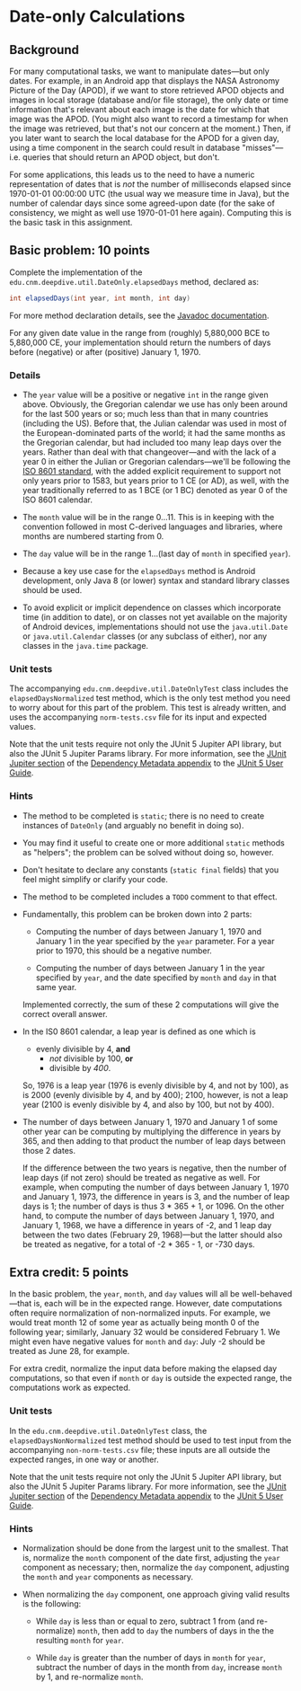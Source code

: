 # Date-only Calculations

## Background

For many computational tasks, we want to manipulate dates&mdash;but only dates. For example, in an Android app that displays the NASA Astronomy Picture of the Day (APOD), if we want to store retrieved APOD objects and images in local storage (database and/or file storage), the only date or time information that's relevant about each image is the date for which that image was the APOD. (You might also want to record a timestamp for when the image was retrieved, but that's not our concern at the moment.) Then, if you later want to search the local database for the APOD for a given day, using a time component in the search could result in database "misses"&mdash;i.e. queries that should return an APOD object, but don't.

For some applications, this leads us to the need to have a numeric representation of dates that is _not_ the number of milliseconds elapsed since 1970-01-01 00:00:00 UTC (the usual way we measure time in Java), but the number of calendar days since some agreed-upon date (for the sake of consistency, we might as well use 1970-01-01 here again). Computing this is the basic task in this assignment.

## Basic problem: 10 points

Complete the implementation of the `edu.cnm.deepdive.util.DateOnly.elapsedDays` method, declared as:

```java
int elapsedDays(int year, int month, int day)
```

For more method declaration details, see the [Javadoc documentation](docs/api/edu/cnm/deepdive/util/DateOnly.html#elapsedDays-int-int-int-).

For any given date value in the range from (roughly) 5,880,000 BCE to 5,880,000 CE, your implementation should return the numbers of days before (negative) or after (positive) January 1, 1970.

### Details

* The `year` value will be a positive or negative `int` in the range given above. Obviously, the Gregorian calendar we use has only been around for the last 500 years or so; much less than that in many countries (including the US). Before that, the Julian calendar was used in most of the European-dominated parts of the world; it had the same months as the Gregorian calendar, but had included too many leap days over the years. Rather than deal with that changeover&mdash;and with the lack of a year 0 in either the Julian or Gregorian calendars&mdash;we'll be following the [ISO 8601 standard](https://en.wikipedia.org/wiki/ISO_8601#Years), with the added explicit requirement to support not only years prior to 1583, but years prior to 1 CE (or AD), as well, with the year traditionally referred to as 1 BCE (or 1 BC) denoted as year 0 of the ISO 8601 calendar.

* The `month` value will be in the range 0&hellip;11. This is in keeping with the convention followed in most C-derived languages and libraries, where months are numbered starting from 0.

* The `day` value will be in the range 1&hellip;(last day of `month` in specified `year`).

* Because a key use case for the `elapsedDays` method is Android development, only Java 8 (or lower) syntax and standard library classes should be used.

* To avoid explicit or implicit dependence on classes which incorporate time (in addition to date), or on classes not yet available on the majority of Android devices, implementations should not use the `java.util.Date` or `java.util.Calendar` classes (or any subclass of either), nor any classes in the `java.time` package.  

### Unit tests

The accompanying `edu.cnm.deepdive.util.DateOnlyTest` class includes the `elapsedDaysNormalized` test method, which is the only test method you need to worry about for this part of the problem. This test is already written, and uses the accompanying `norm-tests.csv` file for its input and expected values.

Note that the unit tests require not only the JUnit 5 Jupiter API library, but also the JUnit 5 Jupiter Params library. For more information, see the [JUnit Jupiter section](https://junit.org/junit5/docs/current/user-guide/#dependency-metadata-junit-jupiter) of the [Dependency Metadata appendix](https://junit.org/junit5/docs/current/user-guide/#dependency-metadata) to the [JUnit 5 User Guide](https://junit.org/junit5/docs/current/user-guide/).  

### Hints

* The method to be completed is `static`; there is no need to create instances of `DateOnly` (and arguably no benefit in doing so).

* You may find it useful to create one or more additional `static` methods as "helpers"; the problem can be solved without doing so, however.

* Don't hesitate to declare any constants (`static final` fields) that you feel might simplify or clarify your code.

* The method to be completed includes a `TODO` comment to that effect.

* Fundamentally, this problem can be broken down into 2 parts:

    * Computing the number of days between January 1, 1970 and January 1 in the year specified by the `year` parameter. For a year prior to 1970, this should be a negative number.

    * Computing the number of days between January 1 in the year specified by `year`, and the date specified by `month` and `day` in that same year.
    
    Implemented correctly, the sum of these 2 computations will give the correct overall answer.
    
* In the IS0 8601 calendar, a leap year is defined as one which is

    * evenly divisible by 4, **and**
        * _not_ divisible by 100, **or**
        * divisible by _400_.
        
    So, 1976 is a leap year (1976 is evenly divisible by 4, and not by 100), as is 2000 (evenly divisible by 4, and by 400); 2100, however, is not a leap year (2100 is evenly disivible by 4, and also by 100, but not by 400).

* The number of days between January 1, 1970 and January 1 of some other year can be computing by multiplying the difference in years by 365, and then adding to that product the number of leap days between those 2 dates.

    If the difference between the two years is negative, then the number of leap days (if not zero) should be treated as negative as well. For example, when computing the number of days between January 1, 1970 and January 1, 1973, the difference in years is 3, and the number of leap days is 1; the number of days is thus 3 * 365 + 1, or 1096. On the other hand, to compute the number of days between January 1, 1970, and January 1, 1968, we have a difference in years of -2, and 1 leap day between the two dates (February 29, 1968)&mdash;but the latter should also be treated as negative, for a total of -2 * 365 - 1, or -730 days.


## Extra credit: 5 points

In the basic problem, the `year`, `month`, and `day` values will all be well-behaved&mdash;that is, each will be in the expected range. However, date computations often require normalization of non-normalized inputs. For example, we would treat month 12 of some year as actually being month 0 of the following year; similarly, January 32 would be considered February 1. We might even have negative values for `month` and `day`: July -2 should be treated as June 28, for example.

For extra credit, normalize the input data before making the elapsed day computations, so that even if `month` or `day` is outside the expected range, the computations work as expected.

### Unit tests

In the `edu.cnm.deepdive.util.DateOnlyTest` class, the `elapsedDaysNonNormalized` test method should be used to test input from the accompanying `non-norm-tests.csv` file; these inputs are all outside the expected ranges, in one way or another.

Note that the unit tests require not only the JUnit 5 Jupiter API library, but also the JUnit 5 Jupiter Params library. For more information, see the [JUnit Jupiter section](https://junit.org/junit5/docs/current/user-guide/#dependency-metadata-junit-jupiter) of the [Dependency Metadata appendix](https://junit.org/junit5/docs/current/user-guide/#dependency-metadata) to the [JUnit 5 User Guide](https://junit.org/junit5/docs/current/user-guide/).  

### Hints

* Normalization should be done from the largest unit to the smallest. That is, normalize the `month` component of the date first, adjusting the `year` component as necessary; then, normalize the `day` component, adjusting the `month` and `year` components as necessary.

* When normalizing the `day` component, one approach giving valid results is the following:

    * While `day` is less than or equal to zero, subtract 1 from (and re-normalize) `month`, then add to `day` the numbers of days in the the resulting `month` for `year`.
    
    * While `day` is greater than the number of days in `month` for `year`, subtract the number of days in the month from `day`, increase `month` by 1, and re-normalize `month`.
    